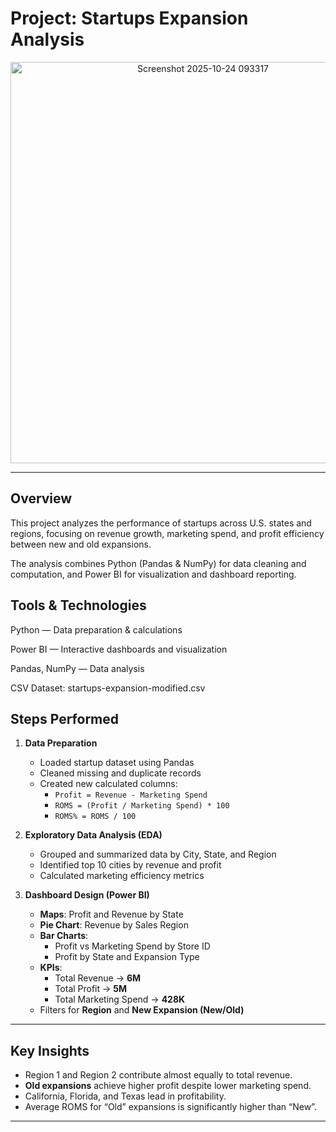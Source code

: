 # Project: Startups Expansion Analysis

<p align="center">
  <img width="600" height="642" alt="Screenshot 2025-10-24 093317" src="https://github.com/user-attachments/assets/452e5c77-bcdb-44ec-b2bc-95718f8849f6" >
</p>

---


## Overview

This project analyzes the performance of startups across U.S. states and regions, focusing on revenue growth, marketing spend, and profit efficiency between new and old expansions.

The analysis combines Python (Pandas & NumPy) for data cleaning and computation, and Power BI for visualization and dashboard reporting.

##  Tools & Technologies
 Python — Data preparation & calculations

 Power BI — Interactive dashboards and visualization

 Pandas, NumPy — Data analysis

 CSV Dataset: startups-expansion-modified.csv
##  Steps Performed
1. **Data Preparation**
   - Loaded startup dataset using Pandas  
   - Cleaned missing and duplicate records  
   - Created new calculated columns:
     - `Profit = Revenue - Marketing Spend`
     - `ROMS = (Profit / Marketing Spend) * 100`
     - `ROMS% = ROMS / 100`

2. **Exploratory Data Analysis (EDA)**
   - Grouped and summarized data by City, State, and Region  
   - Identified top 10 cities by revenue and profit  
   - Calculated marketing efficiency metrics  

3. **Dashboard Design (Power BI)**
   - **Maps**: Profit and Revenue by State  
   - **Pie Chart**: Revenue by Sales Region  
   - **Bar Charts**:
     - Profit vs Marketing Spend by Store ID  
     - Profit by State and Expansion Type  
   - **KPIs**:
     - Total Revenue → **6M**  
     - Total Profit → **5M**  
     - Total Marketing Spend → **428K**  
   - Filters for **Region** and **New Expansion (New/Old)**

---
##  Key Insights
- Region 1 and Region 2 contribute almost equally to total revenue.  
- **Old expansions** achieve higher profit despite lower marketing spend.  
- California, Florida, and Texas lead in profitability.  
- Average ROMS for “Old” expansions is significantly higher than “New”.

---
